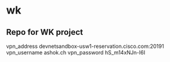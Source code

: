 # wk
Repo for WK project
-------------------------
vpn_address
devnetsandbox-usw1-reservation.cisco.com:20191
vpn_username
ashok.ch
vpn_password
hS_m14xNJn-I6I

